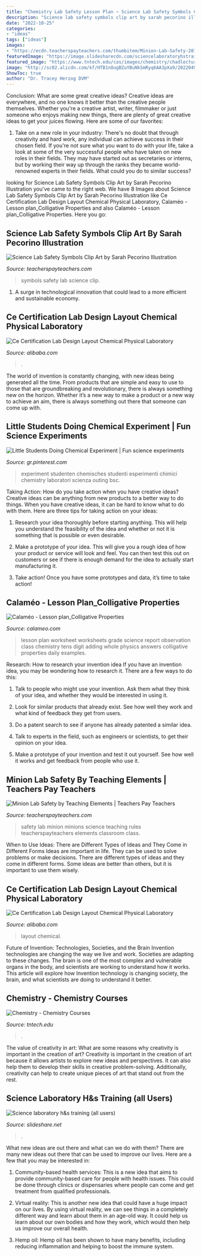 ```yaml
---
title: "Chemistry Lab Safety Lesson Plan ~ Science Lab Safety Symbols Clip Art By Sarah Pecorino Illustration"
description: "Science lab safety symbols clip art by sarah pecorino illustration"
date: "2022-10-25"
categories:
- "ideas"
tags: ["ideas"]
images:
- "https://ecdn.teacherspayteachers.com/thumbitem/Minion-Lab-Safety-2011393-1471179386/original-2011393-3.jpg"
featuredImage: "https://image.slidesharecdn.com/sciencelaboratoryhstrainingallusers-141019160031-conversion-gate01/95/science-laboratory-hs-training-all-users-21-638.jpg?cb=1413734521"
featured_image: "https://www.tntech.edu/cas/images/chemistry/chadlecture2.jpg"
image: "http://sc02.alicdn.com/kf/HTB1nOugBZuYBuNkSmRyq6AA3pXa9/202204984/HTB1nOugBZuYBuNkSmRyq6AA3pXa9.jpg"
ShowToc: true
author: "Dr. Tracey Herzog DVM"
---
```



Conclusion: What are some great creative ideas?
Creative ideas are everywhere, and no one knows it better than the creative people themselves. Whether you're a creative artist, writer, filmmaker or just someone who enjoys making new things, there are plenty of great creative ideas to get your juices flowing. Here are some of our favorites: 
1. Take on a new role in your industry: There's no doubt that through creativity and hard work, any individual can achieve success in their chosen field. If you're not sure what you want to do with your life, take a look at some of the very successful people who have taken on new roles in their fields. They may have started out as secretaries or interns, but by working their way up through the ranks they became world-renowned experts in their fields. What could you do to similar success? 


	

		
looking for Science Lab Safety Symbols Clip Art by Sarah Pecorino Illustration you've came to the right web. We have 8 Images about Science Lab Safety Symbols Clip Art by Sarah Pecorino Illustration like Ce Certification Lab Design Layout Chemical Physical Laboratory, Calaméo - Lesson plan_Colligative Properties and also Calaméo - Lesson plan_Colligative Properties. Here you go:
		
    
## Science Lab Safety Symbols Clip Art By Sarah Pecorino Illustration

<img loading=lazy src="https://ecdn.teacherspayteachers.com/thumbitem/Science-Lab-Safety-Symbols-Clip-Art-3923216-1531832197/original-3923216-1.jpg" onerror="this.onerror=null;this.src='https://tse1.mm.bing.net/th?id=OIP._4e7oQ8iXFx1XW3Bj416oQAAAA&amp;pid=15.1';" alt="Science Lab Safety Symbols Clip Art by Sarah Pecorino Illustration">

_Source: teacherspayteachers.com_

>symbols safety lab science clip. 

	

1. A surge in technological innovation that could lead to a more efficient and sustainable economy. 

    
## Ce Certification Lab Design Layout Chemical Physical Laboratory

<img loading=lazy src="http://sc02.alicdn.com/kf/HTB1nOugBZuYBuNkSmRyq6AA3pXa9/202204984/HTB1nOugBZuYBuNkSmRyq6AA3pXa9.jpg" onerror="this.onerror=null;this.src='https://tse1.mm.bing.net/th?id=OIP.JB8GK9qASJI-Bvh_Vtbp5QHaHa&amp;pid=15.1';" alt="Ce Certification Lab Design Layout Chemical Physical Laboratory">

_Source: alibaba.com_

>. 

	

The world of invention is constantly changing, with new ideas being generated all the time. From products that are simple and easy to use to those that are groundbreaking and revolutionary, there is always something new on the horizon. Whether it’s a new way to make a product or a new way to achieve an aim, there is always something out there that someone can come up with.

    
## Little Students Doing Chemical Experiment | Fun Science Experiments

<img loading=lazy src="https://i.pinimg.com/736x/51/a6/6c/51a66cf417d2a933d1fa1b86cbc9f32f.jpg" onerror="this.onerror=null;this.src='https://tse2.mm.bing.net/th?id=OIP.z7MjUZ5B0ViH37_udpZTvQAAAA&amp;pid=15.1';" alt="Little Students Doing Chemical Experiment | Fun science experiments">

_Source: gr.pinterest.com_

>experiment studenten chemisches studenti esperimenti chimici chemistry laboratori scienza outing bsc. 

	

Taking Action: How do you take action when you have creative ideas?
Creative ideas can be anything from new products to a better way to do things. When you have creative ideas, it can be hard to know what to do with them. Here are three tips for taking action on your ideas:
1. Research your idea thoroughly before starting anything. This will help you understand the feasibility of the idea and whether or not it is something that is possible or even desirable.

2. Make a prototype of your idea. This will give you a rough idea of how your product or service will look and feel. You can then test this out on customers or see if there is enough demand for the idea to actually start manufacturing it.

3. Take action! Once you have some prototypes and data, it’s time to take action!

    
## Calaméo - Lesson Plan_Colligative Properties

<img loading=lazy src="http://p.calameoassets.com/111204081552-8b9172f4a65d2106d6b53d7659afaafa/p1.jpg" onerror="this.onerror=null;this.src='https://tse4.mm.bing.net/th?id=OIP.An5NpJd8hEygckkL7oafCQHaLU&amp;pid=15.1';" alt="Calaméo - Lesson plan_Colligative Properties">

_Source: calameo.com_

>lesson plan worksheet worksheets grade science report observation class chemistry tens digit adding whole physics answers colligative properties daily examples. 

	

Research: How to research your invention idea
If you have an invention idea, you may be wondering how to research it. There are a few ways to do this:
1. Talk to people who might use your invention. Ask them what they think of your idea, and whether they would be interested in using it.

2. Look for similar products that already exist. See how well they work and what kind of feedback they get from users.

3. Do a patent search to see if anyone has already patented a similar idea.

4. Talk to experts in the field, such as engineers or scientists, to get their opinion on your idea.

5. Make a prototype of your invention and test it out yourself. See how well it works and get feedback from people who use it.

    
## Minion Lab Safety By Teaching Elements | Teachers Pay Teachers

<img loading=lazy src="https://ecdn.teacherspayteachers.com/thumbitem/Minion-Lab-Safety-2011393-1471179386/original-2011393-3.jpg" onerror="this.onerror=null;this.src='https://tse2.mm.bing.net/th?id=OIP.jC11Jf_vPcnKRarEfQJF_QAAAA&amp;pid=15.1';" alt="Minion Lab Safety by Teaching Elements | Teachers Pay Teachers">

_Source: teacherspayteachers.com_

>safety lab minion minions science teaching rules teacherspayteachers elements classroom class. 

	

When to Use Ideas: There are Different Types of Ideas and They Come in Different Forms
Ideas are important in life. They can be used to solve problems or make decisions. There are different types of ideas and they come in different forms. Some ideas are better than others, but it is important to use them wisely.

    
## Ce Certification Lab Design Layout Chemical Physical Laboratory

<img loading=lazy src="http://sc01.alicdn.com/kf/HTB1IQPcD7CWBuNjy0Faq6xUlXXan/202204984/HTB1IQPcD7CWBuNjy0Faq6xUlXXan.jpg" onerror="this.onerror=null;this.src='https://tse3.mm.bing.net/th?id=OIP.XoEv0ADA66lmazMpSQRcEQHaHa&amp;pid=15.1';" alt="Ce Certification Lab Design Layout Chemical Physical Laboratory">

_Source: alibaba.com_

>layout chemical. 

	

Future of Invention: Technologies, Societies, and the Brain
Invention technologies are changing the way we live and work. Societies are adapting to these changes. The brain is one of the most complex and vulnerable organs in the body, and scientists are working to understand how it works. This article will explore how Invention technology is changing society, the brain, and what scientists are doing to understand it better.

    
## Chemistry - Chemistry Courses

<img loading=lazy src="https://www.tntech.edu/cas/images/chemistry/chadlecture2.jpg" onerror="this.onerror=null;this.src='https://tse1.mm.bing.net/th?id=OIP.kygCTPYfgMtuyYlDcQo4bAHaEo&amp;pid=15.1';" alt="Chemistry - Chemistry Courses">

_Source: tntech.edu_

>. 

	

The value of creativity in art: What are some reasons why creativity is important in the creation of art?
Creativity is important in the creation of art because it allows artists to explore new ideas and perspectives. It can also help them to develop their skills in creative problem-solving. Additionally, creativity can help to create unique pieces of art that stand out from the rest.

    
## Science Laboratory H&amp;s Training (all Users)

<img loading=lazy src="https://image.slidesharecdn.com/sciencelaboratoryhstrainingallusers-141019160031-conversion-gate01/95/science-laboratory-hs-training-all-users-21-638.jpg?cb=1413734521" onerror="this.onerror=null;this.src='https://tse4.mm.bing.net/th?id=OIP.s0soRF8EtawzvZ4cCP_2kgHaFj&amp;pid=15.1';" alt="Science laboratory h&amp;s training (all users)">

_Source: slideshare.net_

>. 

	

What new ideas are out there and what can we do with them?
There are many new ideas out there that can be used to improve our lives. Here are a few that you may be interested in:
1. Community-based health services: This is a new idea that aims to provide community-based care for people with health issues. This could be done through clinics or dispensaries where people can come and get treatment from qualified professionals.

2. Virtual reality: This is another new idea that could have a huge impact on our lives. By using virtual reality, we can see things in a completely different way and learn about them in an age-old way. It could help us learn about our own bodies and how they work, which would then help us improve our overall health.

3. Hemp oil: Hemp oil has been shown to have many benefits, including reducing inflammation and helping to boost the immune system.

